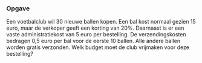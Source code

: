 ### Opgave

Een voetbalclub wil 30 nieuwe ballen kopen. Een bal kost normaal gezien 15 euro, maar de verkoper geeft een korting van 20%. Daarnaast is er een vaste administratiekost van 5 euro per bestelling. De verzendingskosten bedragen 0,5 euro per bal voor de eerste 10 ballen. Alle andere ballen worden gratis verzonden.
Welk budget moet de club vrijmaken voor deze bestelling?
